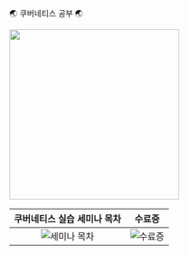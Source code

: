 
🌏 쿠버네티스 공부  🌏

<img src="https://user-images.githubusercontent.com/67897827/153819449-5ccf0703-0170-4f3e-b799-ec0d7530c3b6.PNG" width="300" height="300">


|쿠버네티스 실습 세미나 목차|수료증|
|:-:|:-:|
|![세미나 목차](https://user-images.githubusercontent.com/67897827/154648350-73144090-fb36-42cb-ba7c-8cbae1a1ff91.PNG)|![수료증](https://user-images.githubusercontent.com/67897827/154648364-ceec2248-8451-4bb6-bd48-84799b3303d1.PNG)| 

